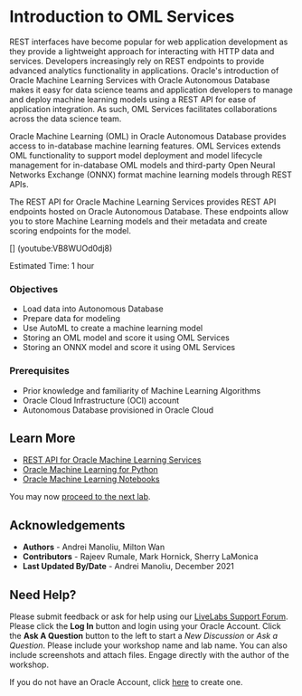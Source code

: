 # Introduction to OML Services

REST interfaces have become popular for web application development as they provide a lightweight approach for interacting with HTTP data and services. Developers increasingly rely on REST endpoints to provide advanced analytics functionality in applications. Oracle's introduction of Oracle Machine Learning Services with Oracle Autonomous Database makes it easy for data science teams and application developers to manage and deploy machine learning models using a REST API for ease of application integration. As such, OML Services facilitates collaborations across the data science team.

Oracle Machine Learning (OML) in Oracle Autonomous Database provides access to in-database machine learning features. OML Services extends OML functionality to support model deployment and model lifecycle management for in-database OML models and third-party Open Neural Networks Exchange (ONNX) format machine learning models through REST APIs.

The REST API for Oracle Machine Learning Services provides REST API endpoints hosted on Oracle Autonomous Database. These endpoints allow you to store Machine Learning models and their metadata and create scoring endpoints for the model.

[] (youtube:VB8WUOd0dj8)

Estimated Time: 1 hour

### Objectives
* Load data into Autonomous Database
* Prepare data for modeling
* Use AutoML to create a machine learning model
* Storing an OML model and score it using OML Services
* Storing an ONNX model and score it using OML Services

### Prerequisites
* Prior knowledge and familiarity of Machine Learning Algorithms
* Oracle Cloud Infrastructure (OCI) account
* Autonomous Database provisioned in Oracle Cloud

## Learn More

* [REST API for Oracle Machine Learning Services](https://docs.oracle.com/en/database/oracle/machine-learning/omlss/omlss/index.html)
* [Oracle Machine Learning for Python](https://docs.oracle.com/en/database/oracle/machine-learning/oml4py/1/index.html)
* [Oracle Machine Learning Notebooks](https://docs.oracle.com/en/database/oracle/machine-learning/oml-notebooks/)

You may now [proceed to the next lab](#next).

## Acknowledgements
* **Authors** -  Andrei Manoliu, Milton Wan
* **Contributors** - Rajeev Rumale, Mark Hornick, Sherry LaMonica
* **Last Updated By/Date** -  Andrei Manoliu, December 2021

## Need Help?
Please submit feedback or ask for help using our [LiveLabs Support Forum](https://community.oracle.com/tech/developers/categories/livelabsdiscussions). Please click the **Log In** button and login using your Oracle Account. Click the **Ask A Question** button to the left to start a *New Discussion* or *Ask a Question*.  Please include your workshop name and lab name.  You can also include screenshots and attach files.  Engage directly with the author of the workshop.

If you do not have an Oracle Account, click [here](https://profile.oracle.com/myprofile/account/create-account.jspx) to create one.
